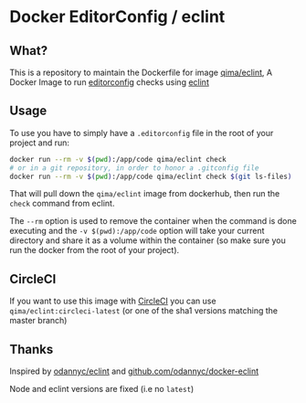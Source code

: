 # Docker EditorConfig / eclint

## What?

This is a repository to maintain the Dockerfile for image [qima/eclint](https://cloud.docker.com/u/qima/repository/docker/qima/eclint),
A Docker Image to run [editorconfig](http://editorconfig.org/) checks using [eclint](https://github.com/jedmao/eclint)

## Usage
To use you have to simply have a `.editorconfig` file in the root of your project and run:

```bash
docker run --rm -v $(pwd):/app/code qima/eclint check
# or in a git repository, in order to honor a .gitconfig file
docker run --rm -v $(pwd):/app/code qima/eclint check $(git ls-files)
```

That will pull down the `qima/eclint` image from dockerhub, then run the `check` command from eclint.

The `--rm` option is used to remove the container when the command is done executing and the `-v $(pwd):/app/code` option will take your current directory and share it as a volume within the container (so make sure you run the docker from the root of your project).

## CircleCI

If you want to use this image with [CircleCI](https://circleci.com/) you can use `qima/eclint:circleci-latest` (or one of the sha1 versions matching the master branch)

## Thanks

Inspired by [odannyc/eclint](https://hub.docker.com/r/odannyc/eclint) and [github.com/odannyc/docker-eclint](https://github.com/odannyc/docker-eclint)

Node and eclint versions are fixed (i.e no `latest`)

